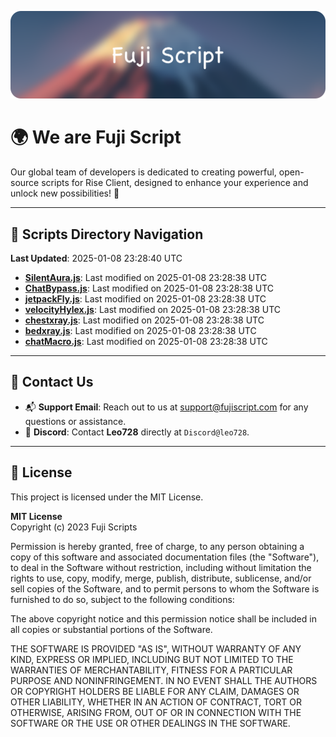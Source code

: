![Banner](.github/b.webp)

# 🌍 **We are Fuji Script**

Our global team of developers is dedicated to creating powerful, open-source scripts for Rise Client, designed to enhance your experience and unlock new possibilities! 🌟

---
<!-- SCRIPTS_NAVIGATION_START -->
## 📂 **Scripts Directory Navigation**

**Last Updated**: 2025-01-08 23:28:40 UTC

- **[SilentAura.js](scripts/SilentAura.js)**: Last modified on 2025-01-08 23:28:38 UTC
- **[ChatBypass.js](scripts/ChatBypass.js)**: Last modified on 2025-01-08 23:28:38 UTC
- **[jetpackFly.js](scripts/jetpackFly.js)**: Last modified on 2025-01-08 23:28:38 UTC
- **[velocityHylex.js](scripts/velocityHylex.js)**: Last modified on 2025-01-08 23:28:38 UTC
- **[chestxray.js](scripts/chestxray.js)**: Last modified on 2025-01-08 23:28:38 UTC
- **[bedxray.js](scripts/bedxray.js)**: Last modified on 2025-01-08 23:28:38 UTC
- **[chatMacro.js](scripts/chatMacro.js)**: Last modified on 2025-01-08 23:28:38 UTC

<!-- SCRIPTS_NAVIGATION_END -->

---

## 💬 **Contact Us**  
- 📬 **Support Email**: Reach out to us at [support@fujiscript.com](mailto:support@fujiscript.com) for any questions or assistance.  
- 💬 **Discord**: Contact **Leo728** directly at `Discord@leo728`.

---

## 📜 **License**

This project is licensed under the MIT License.  

**MIT License**  
Copyright (c) 2023 Fuji Scripts  

Permission is hereby granted, free of charge, to any person obtaining a copy of this software and associated documentation files (the "Software"), to deal in the Software without restriction, including without limitation the rights to use, copy, modify, merge, publish, distribute, sublicense, and/or sell copies of the Software, and to permit persons to whom the Software is furnished to do so, subject to the following conditions:  

The above copyright notice and this permission notice shall be included in all copies or substantial portions of the Software.  

THE SOFTWARE IS PROVIDED "AS IS", WITHOUT WARRANTY OF ANY KIND, EXPRESS OR IMPLIED, INCLUDING BUT NOT LIMITED TO THE WARRANTIES OF MERCHANTABILITY, FITNESS FOR A PARTICULAR PURPOSE AND NONINFRINGEMENT. IN NO EVENT SHALL THE AUTHORS OR COPYRIGHT HOLDERS BE LIABLE FOR ANY CLAIM, DAMAGES OR OTHER LIABILITY, WHETHER IN AN ACTION OF CONTRACT, TORT OR OTHERWISE, ARISING FROM, OUT OF OR IN CONNECTION WITH THE SOFTWARE OR THE USE OR OTHER DEALINGS IN THE SOFTWARE.  
